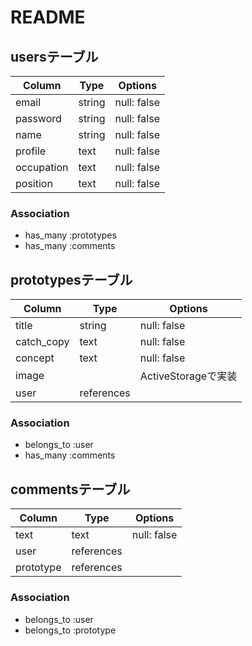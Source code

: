 # README

## usersテーブル

| Column     | Type   | Options     |
| ---------- | ------ | ----------- |
| email      | string | null: false |
| password   | string | null: false |
| name       | string | null: false |
| profile    | text   | null: false |
| occupation | text   | null: false |
| position   | text   | null: false |

### Association
- has_many :prototypes
- has_many :comments

## prototypesテーブル

| Column     | Type         | Options            |
| ---------- | ------------ | ------------------ |
| title      | string       | null: false        |
| catch_copy | text         | null: false        |
| concept    | text         | null: false        |
| image      |              | ActiveStorageで実装 |
| user       | references   |                    |

### Association
- belongs_to :user
- has_many :comments

## commentsテーブル

| Column    | Type       | Options     |
| --------- | ---------- | ----------- |
| text      | text       | null: false |
| user      | references |             |
| prototype | references |             |

### Association
- belongs_to :user
- belongs_to :prototype
